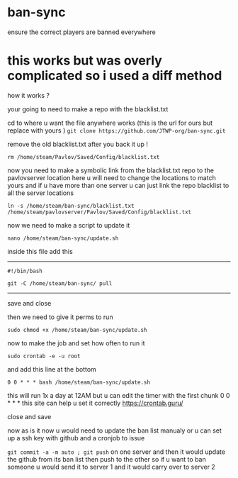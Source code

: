 # ban-sync
ensure the correct players are banned everywhere


<h1> this works but was overly complicated so i used a diff method </h1>

how it works ?

your going to need to make a repo with the blacklist.txt 

cd to where u want the file anywhere works 
(this is the url for ours but replace with yours )
`git clone https://github.com/JTWP-org/ban-sync.git`

remove the old blacklist.txt
 after you back it up ! 

`rm /home/steam/Pavlov/Saved/Config/blacklist.txt`

now you need to make a symbolic link from the blacklist.txt repo to the pavlovserver location 
here u will need to change the locations to match yours and if u have more than one server u can just link the repo blacklist to all the server locations 

`ln -s /home/steam/ban-sync/blacklist.txt /home/steam/pavlovserver/Pavlov/Saved/Config/blacklist.txt`

now we need to make a script to update it 

`nano /home/steam/ban-sync/update.sh`

inside this file add this 

-------------------------------------------------
`#!/bin/bash`

`git -C /home/steam/ban-sync/ pull`

------------------------------------------------

save and close 

then we need to give it perms to run 

`sudo chmod +x /home/steam/ban-sync/update.sh`

now to make the job and set how often to run it 

`sudo crontab -e -u root`

and add this line at the bottom 

`0 0 * * * bash /home/steam/ban-sync/update.sh`

this will run 1x a day at 12AM but u can edit the timer with the first chunk 0 0 * * *
this site can help u set it correctly 
https://crontab.guru/

close and save 



now as is it now u would need to update the ban list manualy or u can set up a ssh key with github and a cronjob to issue 

`git commit -a -m auto ; git push`
on one server and then it would update the github from its ban list then push to the other so if u want to ban someone u would send it to server 1 and it would carry over to server 2

